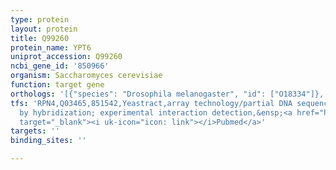 ```yaml
---
type: protein
layout: protein
title: Q99260
protein_name: YPT6
uniprot_accession: Q99260
ncbi_gene_id: '850966'
organism: Saccharomyces cerevisiae
function: target gene
orthologs: '[{"species": "Drosophila melanogaster", "id": ["O18334"]}, {"species": "Caenorhabditis elegans", "id": ["P34213", "Q22782"]}, {"species": "Homo sapiens", "id": ["<a href=\"/protein/p20340\">P20340</a>", "Q9H0N0", "Q53S08", "<a href=\"/protein/q9nrw1\">Q9NRW1</a>"]}, {"species": "Mus musculus", "id": ["P35279", "P61294"]}, {"species": "Rattus norvegicus", "id": ["Q9WVB1", "A0A0G2JT78"]}]'
tfs: 'RPN4,Q03465,851542,Yeastract,array technology/partial DNA sequence identification
  by hybridization; experimental interaction detection,&ensp;<a href="https://www.ncbi.nlm.nih.gov/pubmed/?term=21931558%5Buid%5D+OR+18627600%5Buid%5D+OR+24170807%5Buid%5D"
  target="_blank"><i uk-icon="icon: link"></i>Pubmed</a>'
targets: ''
binding_sites: ''

---
```

